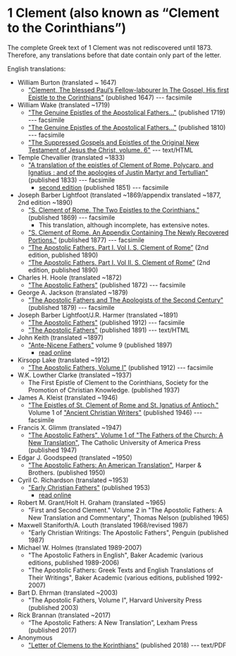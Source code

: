 # 1 Clement (also known as “Clement to the Corinthians”)

The complete Greek text of 1 Clement was not rediscovered until 1873. Therefore, any translations before that date contain only part of the letter.

English translations:
* William Burton (translated ~ 1647)
  * ["Clement, The blessed Paul’s Fellow-labourer In The Gospel, His first Epistle to the Corinthians"](https://archive.org/details/ClementTheBlessedPaulsFellow-labourerInTheGospelHisFirstEpistleTo) (published 1647) --- facsimile
* William Wake (translated ~1719)
  * ["The Genuine Epistles of the Apostolical Fathers..."](https://archive.org/details/genuineepistleso1719wake) (published 1719) --- facsimile
  * ["The Genuine Epistles of the Apostolical Fathers..."](https://archive.org/details/genuineepistleso01wake) (published 1810) --- facsimile
  * ["The Suppressed Gospels and Epistles of the Original New Testament of Jesus the Christ, volume. 6"](http://www.gutenberg.org/ebooks/6512) --- text/HTML
* Temple Chevallier (translated ~1833)
  * ["A translation of the epistles of Clement of Rome, Polycarp, and Ignatius : and of the apologies of Justin Martyr and Tertullian"](https://archive.org/details/ATranslationOfTheEpistlesOfClement) (published 1833) --- facsimile
    * [second edition](https://archive.org/details/translationofepi00chev) (published 1851) --- facsimile
* Joseph Barber Lightfoot (translated ~1869/appendix translated ~1877, 2nd edition ~1890)
  * ["S. Clement of Rome. The Two Epistles to the Corinthians."](https://archive.org/details/twoepistlestocor00clem) (published 1869) --- facsimile
    * This translation, although incomplete, has extensive notes.
  * ["S. Clement of Rome. An Appendix Containing The Newly Recovered Portions."](https://archive.org/details/SClementOfRomeV2) (published 1877) --- facsimile
  * [“The Apostolic Fathers. Part I. Vol I. S. Clement of Rome”](https://archive.org/details/apostolicfathers0101clem) (2nd edition, published 1890)
  * [“The Apostolic Fathers. Part I. Vol II. S. Clement of Rome”](https://archive.org/details/p1apostolicfathe02clemuoft) (2nd edition, published 1890)
* Charles H. Hoole (translated ~1872)
  * ["The Apostolic Fathers"](https://archive.org/details/apostolicfather00hoolgoog) (published 1872) --- facsimile
* George A. Jackson (translated ~1879)
  * ["The Apostolic Fathers and The Apologists of the Second Century"](https://archive.org/details/theapostolicfath00jackuoft) (published 1879) --- facsimile
* Joseph Barber Lightfoot/J.R. Harmer (translated ~1891)
  * ["The Apostolic Fathers"](https://archive.org/details/a590752000clemuoft) (published 1912) --- facsimile
  * ["The Apostolic Fathers"](http://www.katapi.org.uk/ApostolicFathers/ApFathers-Contents.html) (published 1891) --- text/HTML
* John Keith (translated ~1897)
  * ["Ante-Nicene Fathers"](anf.html) volume 9 (published 1897)
    * [read online](http://www.ccel.org/ccel/schaff/anf09.xii.i.html)
* Kirsopp Lake (translated ~1912)
  * ["The Apostolic Fathers, Volume I"](https://archive.org/details/apostolicfathers01lake) (published 1912) --- facsimile
* W.K. Lowther Clarke (translated ~1937)
  * The First Epistle of Clement to the Corinthians, Society for the Promotion of Christian Knowledge. (published 1937)
* James A. Kleist (translated ~1946)
  * ["The Epistles of St. Clement of Rome and St. Ignatius of Antioch."](https://archive.org/details/in.ernet.dli.2015.58587) Volume 1 of ["Ancient Christian Writers"](ancientchristianwriters.html) (published 1946) --- facsimile
* Francis X. Glimm (translated ~1947)
  * ["The Apostolic Fathers", Volume 1 of "The Fathers of the Church: A New Translation"](https://archive.org/details/in.ernet.dli.2015.58476), The Catholic University of America Press (published 1947)
* Edgar J. Goodspeed (translated ~1950)
  * ["The Apostolic Fathers: An American Translation"](goodspeedapostolicfathers.html), Harper & Brothers. (published 1950)
* Cyril C. Richardson (translated ~1953)
  * ["Early Christian Fathers"](ecf.html) (published 1953)
    * [read online](http://www.ccel.org/ccel/richardson/fathers.vi.i.html) 
* Robert M. Grant/Holt H. Graham (translated ~1965)
  * "First and Second Clement." Volume 2 in "The Apostolic Fathers: A New Translation and Commentary", Thomas Nelson (published 1965)
* Maxwell Staniforth/A. Louth (translated 1968/revised 1987)
  * "Early Christian Writings: The Apostolic Fathers", Penguin (published 1987)
* Michael W. Holmes (translated 1989-2007)
  * "The Apostolic Fathers in English", Baker Academic (various editions, published 1989-2006)
  * "The Apostolic Fathers: Greek Texts and English Translations of Their Writings", Baker Academic (various editions, published 1992-2007)
* Bart D. Ehrman (translated ~2003)
  * "The Apostolic Fathers, Volume I", Harvard University Press (published 2003)
* Rick Brannan (translated ~2017)
  * “The Apostolic Fathers: A New Translation”, Lexham Press (published 2017)
* Anonymous
  * ["Letter of Clemens to the Korinthians"](http://www.biblicalaudio.com/text/clement.pdf) (published 2018) --- text/PDF
